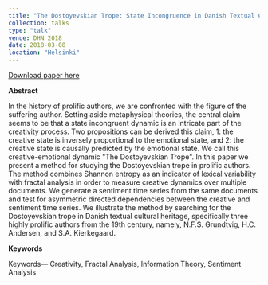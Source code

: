 ```yaml
---
title: "The Dostoyevskian Trope: State Incongruence in Danish Textual Cultural Heritage"
collection: talks
type: "talk"
venue: DHN 2018
date: 2018-03-08
location: "Helsinki"
---
```


[Download paper here](http://knielbo.github.io/files/kln_dtrope.pdf)

**Abstract**

In the history of prolific authors, we are confronted with the figure of the suffering author. Setting
aside metaphysical theories, the central claim seems to be that a state incongruent dynamic is
an intricate part of the creativity process. Two propositions can be derived this claim, 1: the
creative state is inversely proportional to the emotional state, and 2: the creative state is causally
predicted by the emotional state. We call this creative-emotional dynamic "The Dostoyevskian
Trope". In this paper we present a method for studying the Dostoyevskian trope in prolific
authors. The method combines Shannon entropy as an indicator of lexical variability with
fractal analysis in order to measure creative dynamics over multiple documents. We generate a
sentiment time series from the same documents and test for asymmetric directed dependencies
between the creative and sentiment time series. We illustrate the method by searching for the
Dostoyevskian trope in Danish textual cultural heritage, specifically three highly prolific authors
from the 19th century, namely, N.F.S. Grundtvig, H.C. Andersen, and S.A. Kierkegaard.

**Keywords**

Keywords— Creativity, Fractal Analysis, Information Theory, Sentiment Analysis
